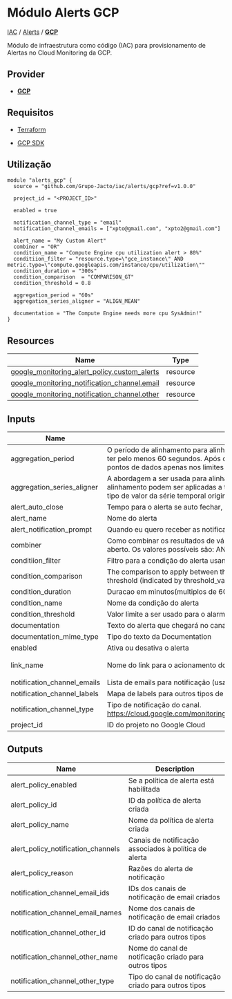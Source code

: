 # Módulo Alerts GCP

[IAC](../../README.md) / [Alerts](../README.md) / **[GCP](./README.md)**

Módulo de infraestrutura como código (IAC) para provisionamento de Alertas no Cloud Monitoring da GCP.

## Provider

- [**GCP**](../../gcp/README.md)

## Requisitos

- [Terraform](https://www.terraform.io/downloads.html)

- [GCP SDK](https://cloud.google.com/sdk/docs/install)

## Utilização

```hcl
module "alerts_gcp" {
  source = "github.com/Grupo-Jacto/iac/alerts/gcp?ref=v1.0.0"

  project_id = "<PROJECT_ID>"
  
  enabled = true

  notification_channel_type = "email"
  notification_channel_emails = ["xpto@gmail.com", "xpto2@gmail.com"]

  alert_name = "My Custom Alert"
  combiner = "OR"
  condition_name = "Compute Engine cpu utilization alert > 80%"
  conditiion_filter = "resource.type=\"gce_instance\" AND metric.type=\"compute.googleapis.com/instance/cpu/utilization\""
  condition_duration = "300s"
  condition_comparison  = "COMPARISON_GT"
  condition_threshold = 0.8

  aggregation_period = "60s"
  aggregation_series_aligner = "ALIGN_MEAN"

  documentation = "The Compute Engine needs more cpu SysAdmin!"
}
```

## Resources

| Name                                                                                                                                                           | Type     |
| -------------------------------------------------------------------------------------------------------------------------------------------------------------- | -------- |
| [google_monitoring_alert_policy.custom_alerts](https://registry.terraform.io/providers/hashicorp/google/latest/docs/resources/monitoring_alert_policy)         | resource |
| [google_monitoring_notification_channel.email](https://registry.terraform.io/providers/hashicorp/google/latest/docs/resources/monitoring_notification_channel) | resource |
| [google_monitoring_notification_channel.other](https://registry.terraform.io/providers/hashicorp/google/latest/docs/resources/monitoring_notification_channel) | resource |

## Inputs

| Name                        | Description                                                                                                                                                                                                                                   | Type           | Default                                  | Required |
| --------------------------- | --------------------------------------------------------------------------------------------------------------------------------------------------------------------------------------------------------------------------------------------- | -------------- | ---------------------------------------- | :------: |
| aggregation_period          | O período de alinhamento para alinhamento por série temporal. Se presente, alignmentPeriod deve ter pelo menos 60 segundos. Após o alinhamento por série temporal, cada série temporal conterá pontos de dados apenas nos limites do período. | `string`       | `"60s"`                                  |    no    |
| aggregation_series_aligner  | A abordagem a ser usada para alinhar séries temporais individuais. Nem todas as funções de alinhamento podem ser aplicadas a todas as séries temporais, dependendo do tipo de métrica e do tipo de valor da série temporal original.          | `string`       | n/a                                      |   yes    |
| alert_auto_close            | Tempo para o alerta se auto fechar, por padrao sera de 3 dias                                                                                                                                                                                 | `string`       | `"259200s"`                              |    no    |
| alert_name                  | Nome do alerta                                                                                                                                                                                                                                | `string`       | n/a                                      |   yes    |
| alert_notification_prompt   | Quando eu quero receber as notificacoes do alarme                                                                                                                                                                                             | `list(string)` | `[ "OPENED" ]`                           |    no    |
| combiner                    | Como combinar os resultados de várias condições para determinar se um incidente deve ser aberto. Os valores possíveis são: AND, OR, AND_WITH_MATCHING_RESOURCE                                                                                | `string`       | n/a                                      |   yes    |
| conditiion_filter           | Filtro para a condição do alerta usando padrões do Metrics Splorer na console da GCP                                                                                                                                                          | `string`       | n/a                                      |   yes    |
| condition_comparison        | The comparison to apply between the time series (indicated by filter and aggregation) and the threshold (indicated by threshold_value).                                                                                                       | `string`       | n/a                                      |   yes    |
| condition_duration          | Duracao em minutos(multiplos de 60) que é considerado uma falha pela metrica                                                                                                                                                                  | `string`       | n/a                                      |   yes    |
| condition_name              | Nome da condição do alerta                                                                                                                                                                                                                    | `any`          | n/a                                      |   yes    |
| condition_threshold         | Valor limite a ser usado para o alarme, exemplo '0.7' para milisegundos de uma requisição                                                                                                                                                     | `number`       | n/a                                      |   yes    |
| documentation               | Texto do alerta que chegará no canal de notificação para os usuarios                                                                                                                                                                          | `string`       | n/a                                      |   yes    |
| documentation_mime_type     | Tipo do texto da Documentation                                                                                                                                                                                                                | `string`       | `"text/markdown"`                        |    no    |
| enabled                     | Ativa ou desativa o alerta                                                                                                                                                                                                                    | `bool`         | `true`                                   |    no    |
| link_name                   | Nome do link para o acionamento do alerta                                                                                                                                                                                                     | `string`       | `"Console Google Cloud - Cloud Logging"` |    no    |
| notification_channel_emails | Lista de emails para notificação (usado apenas se notification_channel_type == 'email')                                                                                                                                                       | `list(string)` | `[]`                                     |    no    |
| notification_channel_labels | Mapa de labels para outros tipos de canal (ex: slack, google_chat, etc)                                                                                                                                                                       | `map(string)`  | `{}`                                     |    no    |
| notification_channel_type   | Tipo de notificação do canal. https://cloud.google.com/monitoring/api/ref_v3/rest/v3/projects.notificationChannelDescriptors/list                                                                                                             | `string`       | n/a                                      |   yes    |
| project_id                  | ID do projeto no Google Cloud                                                                                                                                                                                                                 | `string`       | n/a                                      |   yes    |

## Outputs

| Name                               | Description                                           |
| ---------------------------------- | ----------------------------------------------------- |
| alert_policy_enabled               | Se a política de alerta está habilitada               |
| alert_policy_id                    | ID da política de alerta criada                       |
| alert_policy_name                  | Nome da política de alerta criada                     |
| alert_policy_notification_channels | Canais de notificação associados à política de alerta |
| alert_policy_reason                | Razões do alerta de notificação                       |
| notification_channel_email_ids     | IDs dos canais de notificação de email criados        |
| notification_channel_email_names   | Nome dos canais de notificação de email criados       |
| notification_channel_other_id      | ID do canal de notificação criado para outros tipos   |
| notification_channel_other_name    | Nome do canal de notificação criado para outros tipos |
| notification_channel_other_type    | Tipo do canal de notificação criado para outros tipos |

<!-- END_TF_DOCS -->

